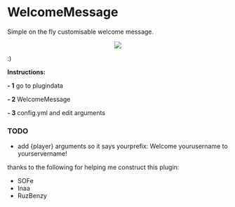 # WelcomeMessage
Simple on the fly customisable welcome message.
<p align="center">
<img src="https://github.com/skyss0fly/WelcomeMessage/blob/main/Icon.png"></img>
</p> <p></p>
:) <p></p>
<p><b>Instructions:</b></p>
<p><b> - 1</b> go to plugindata </p><p></p>
<p> <b>- 2 </b>WelcomeMessage </p><p></p>
<p><b> - 3 </b>config.yml and edit arguments</p><p></p>

### TODO
- add {player} arguments so it says yourprefix: Welcome yourusername to  yourservername!


thanks to the following for helping me construct this plugin:
- SOFe
- Inaa
- RuzBenzy
